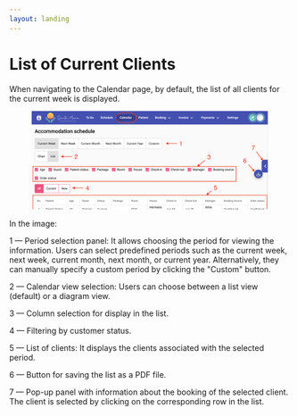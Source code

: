 ```yaml
---
layout: landing
---
```


# List of Current Clients

When navigating to the Calendar page, by default, the list of all clients for the current week is displayed.

<figure><img src="../../../.gitbook/assets/Screenshot 2023-06-22 at 17.13.21 (2).png" alt=""><figcaption></figcaption></figure>

In the image:

1 — Period selection panel: It allows choosing the period for viewing the information. Users can select predefined periods such as the current week, next week, current month, next month, or current year. Alternatively, they can manually specify a custom period by clicking the "Custom" button.

2 — Calendar view selection: Users can choose between a list view (default) or a diagram view.

3 — Column selection for display in the list.

4 — Filtering by customer status.

5 — List of clients: It displays the clients associated with the selected period.

6 — Button for saving the list as a PDF file.

7 — Pop-up panel with information about the booking of the selected client. The client is selected by clicking on the corresponding row in the list.

